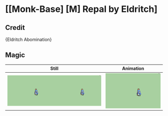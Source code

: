 # [\[Monk-Base\] \[M\] Repal by Eldritch]

## Credit

{Eldritch Abomination}

## Magic

| Still | Animation |
| :---: | :-------: |
| ![Magic still](./Magic_000.png) | ![Magic animation](./Magic.gif) |
